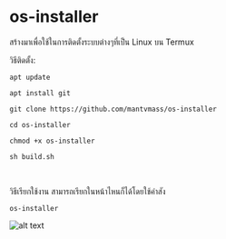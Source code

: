 # os-installer

สร้างมาเพื่อใช้ในการติดตั้งระบบต่างๆที่เป็น Linux บน Termux

วิธีติดตั้ง:
```
apt update
```
```
apt install git
```
```
git clone https://github.com/mantvmass/os-installer
```
```
cd os-installer
```
```
chmod +x os-installer
```
```
sh build.sh
```
<br>

วิธีเรียกใช้งาน สามารถเรียกในหน้าไหนก็ได้โดยใช้คำสัง
```
os-installer
```

![alt text](https://github.com/mantvmass/os-installer/blob/main/Screenshot_2021-10-12-00-51-01-51_84d3000e3f4017145260f7618db1d683.jpg?raw=true)
